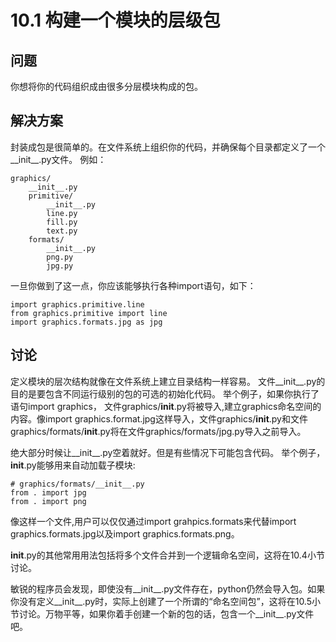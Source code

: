 

# 10.1 构建一个模块的层级包

## 问题

你想将你的代码组织成由很多分层模块构成的包。

## 解决方案

封装成包是很简单的。在文件系统上组织你的代码，并确保每个目录都定义了一个__init__.py文件。 例如：

    
    
    graphics/
        __init__.py
        primitive/
            __init__.py
            line.py
            fill.py
            text.py
        formats/
            __init__.py
            png.py
            jpg.py
    

一旦你做到了这一点，你应该能够执行各种import语句，如下：

    
    
    import graphics.primitive.line
    from graphics.primitive import line
    import graphics.formats.jpg as jpg
    

## 讨论

定义模块的层次结构就像在文件系统上建立目录结构一样容易。 文件__init__.py的目的是要包含不同运行级别的包的可选的初始化代码。
举个例子，如果你执行了语句import graphics，
文件graphics/__init__.py将被导入,建立graphics命名空间的内容。像import
graphics.format.jpg这样导入，文件graphics/__init__.py和文件graphics/formats/__init__.py将在文件graphics/formats/jpg.py导入之前导入。

绝大部分时候让__init__.py空着就好。但是有些情况下可能包含代码。 举个例子，__init__.py能够用来自动加载子模块:

    
    
    # graphics/formats/__init__.py
    from . import jpg
    from . import png
    

像这样一个文件,用户可以仅仅通过import grahpics.formats来代替import graphics.formats.jpg以及import
graphics.formats.png。

__init__.py的其他常用用法包括将多个文件合并到一个逻辑命名空间，这将在10.4小节讨论。

敏锐的程序员会发现，即使没有__init__.py文件存在，python仍然会导入包。如果你没有定义__init__.py时，实际上创建了一个所谓的“命名空间包”，这将在10.5小节讨论。万物平等，如果你着手创建一个新的包的话，包含一个__init__.py文件吧。

